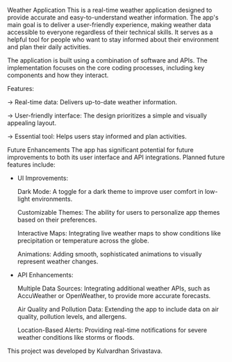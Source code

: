 
Weather Application
This is a real-time weather application designed to provide accurate and easy-to-understand weather information. The app's main goal is to deliver a user-friendly experience, making weather data accessible to everyone regardless of their technical skills. It serves as a helpful tool for people who want to stay informed about their environment and plan their daily activities.

The application is built using a combination of software and APIs. The implementation focuses on the core coding processes, including key components and how they interact.

Features:

-> Real-time data: Delivers up-to-date weather information.

-> User-friendly interface: The design prioritizes a simple and visually appealing layout.

-> Essential tool: Helps users stay informed and plan activities.

Future Enhancements
The app has significant potential for future improvements to both its user interface and API integrations. Planned future features include:

- UI Improvements:

     Dark Mode: A toggle for a dark theme to improve user comfort in low-light environments.

     Customizable Themes: The ability for users to personalize app themes based on their preferences.

     Interactive Maps: Integrating live weather maps to show conditions like precipitation or temperature across the globe.

     Animations: Adding smooth, sophisticated animations to visually represent weather changes.
- API Enhancements:

     Multiple Data Sources: Integrating additional weather APIs, such as AccuWeather or OpenWeather, to provide more accurate forecasts.

     Air Quality and Pollution Data: Extending the app to include data on air quality, pollution levels, and allergens.

     Location-Based Alerts: Providing real-time notifications for severe weather conditions like storms or floods.


This project was developed by Kulvardhan Srivastava.
